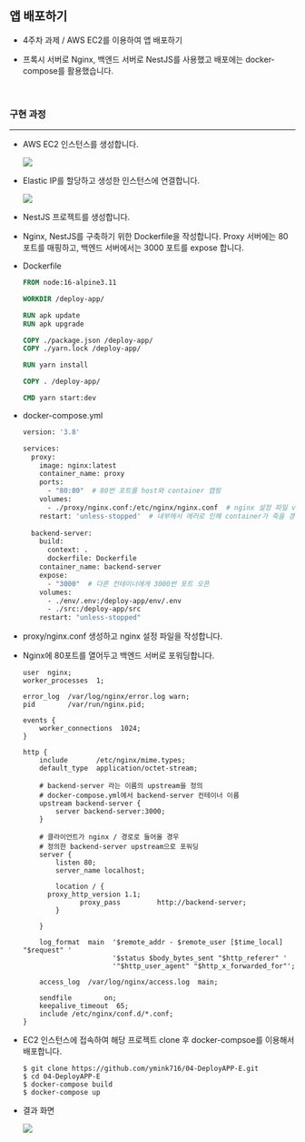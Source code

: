 ## 앱 배포하기

* 4주차 과제 / AWS EC2를 이용하여 앱 배포하기

* 프록시 서버로 Nginx, 백엔드 서버로 NestJS를 사용했고 배포에는 docker-compose를 활용했습니다.

<br>

### 구현 과정

---

* AWS EC2 인스턴스를 생성합니다.

  ![](https://user-images.githubusercontent.com/40125372/179642712-025a20fe-cb19-4409-83f3-274b05b022f2.PNG)

* Elastic IP를 할당하고 생성한 인스턴스에 연결합니다.

  ![](https://user-images.githubusercontent.com/40125372/179642932-68bb9744-58ea-45e4-8f08-e8a5b2dad007.PNG)

* NestJS 프로젝트를 생성합니다.

* Nginx, NestJS를 구축하기 위한 Dockerfile을 작성합니다. Proxy 서버에는 80 포트를 매핑하고, 백엔드 서버에서는 3000 포트를 expose 합니다.

* Dockerfile

  ```dockerfile
  FROM node:16-alpine3.11
  
  WORKDIR /deploy-app/
  
  RUN apk update
  RUN apk upgrade
  
  COPY ./package.json /deploy-app/
  COPY ./yarn.lock /deploy-app/
  
  RUN yarn install
  
  COPY . /deploy-app/
  
  CMD yarn start:dev
  ```

  

* docker-compose.yml

  ```dockerfile
  version: '3.8'
  
  services:
    proxy:
      image: nginx:latest
      container_name: proxy
      ports:
        - "80:80"  # 80번 포트를 host와 container 맵핑
      volumes:
        - ./proxy/nginx.conf:/etc/nginx/nginx.conf  # nginx 설정 파일 volume 맵핑
      restart: 'unless-stopped'  # 내부에서 에러로 인해 container가 죽을 경우 restart
    
    backend-server:
      build:
        context: .
        dockerfile: Dockerfile
      container_name: backend-server
      expose:
        - "3000"  # 다른 컨테이너에게 3000번 포트 오픈
      volumes:
        - ./env/.env:/deploy-app/env/.env
        - ./src:/deploy-app/src
      restart: "unless-stopped"
  ```

  

* proxy/nginx.conf 생성하고 nginx 설정 파일을 작성합니다.

* Nginx에 80포트를 열어두고 백엔드 서버로 포워딩합니다.

  ```
  user  nginx;
  worker_processes  1;
  
  error_log  /var/log/nginx/error.log warn;
  pid        /var/run/nginx.pid;
  
  events {                     
      worker_connections  1024;
  }                            
  
  http {
      include       /etc/nginx/mime.types;
      default_type  application/octet-stream;
      
      # backend-server 라는 이름의 upstream을 정의
      # docker-compose.yml에서 backend-server 컨테이너 이름
      upstream backend-server { 
          server backend-server:3000;
      }
  
      # 클라이언트가 nginx / 경로로 들어올 경우
      # 정의한 backend-server upstream으로 포워딩
      server {
          listen 80;
          server_name localhost;
  
          location / {
  		proxy_http_version 1.1;
              	proxy_pass         http://backend-server;
          }
  
      }
  
      log_format  main  '$remote_addr - $remote_user [$time_local] "$request" '
                        '$status $body_bytes_sent "$http_referer" '
                        '"$http_user_agent" "$http_x_forwarded_for"';
  
      access_log  /var/log/nginx/access.log  main;
                                                  
      sendfile        on;                                                                         
      keepalive_timeout  65;                                                                      
      include /etc/nginx/conf.d/*.conf;           
  }
  ```

  

* EC2 인스턴스에 접속하여 해당 프로젝트 clone 후 docker-compsoe를 이용해서 배포합니다.

  ```
  $ git clone https://github.com/ymink716/04-DeployAPP-E.git
  $ cd 04-DeployAPP-E
  $ docker-compose build
  $ docker-compose up
  ```

* 결과 화면

  ![](https://user-images.githubusercontent.com/40125372/179643059-518a6bb3-ae02-45c0-ad14-54923eded4eb.PNG)

  

